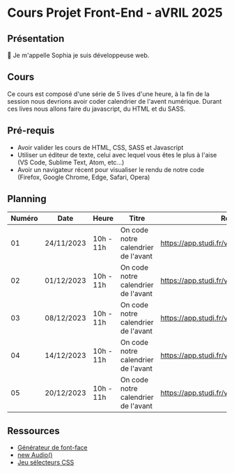 # Cours Projet Front-End - aVRIL 2025

## Présentation

👋 Je m'appelle Sophia je suis développeuse web.

## Cours

Ce cours est composé d'une série de 5 lives d'une heure, à la fin de la session nous devrions avoir coder calendrier de l'avent numérique.
Durant ces lives nous allons faire du javascript, du HTML et du SASS.

## Pré-requis

- Avoir valider les cours de HTML, CSS, SASS et Javascript
- Utiliser un éditeur de texte, celui avec lequel vous êtes le plus à l'aise (VS Code, Sublime Text, Atom, etc...)
- Avoir un navigateur récent pour visualiser le rendu de notre code (Firefox, Google Chrome, Edge, Safari, Opera)

## Planning

| Numéro | Date       | Heure     | Titre                               | Replay                                      |
| ------ | ---------- | --------- | ----------------------------------- | ------------------------------------------- |
| 01     | 24/11/2023 | 10h - 11h | On code notre calendrier de l'avant | https://app.studi.fr/v3/events/57808/replay |
| 02     | 01/12/2023 | 10h - 11h | On code notre calendrier de l'avant | https://app.studi.fr/v3/events/57809/replay |
| 03     | 08/12/2023 | 10h - 11h | On code notre calendrier de l'avant | https://app.studi.fr/v3/events/57810/replay |
| 04     | 14/12/2023 | 10h - 11h | On code notre calendrier de l'avant | https://app.studi.fr/v3/events/57858/replay |
| 05     | 20/12/2023 | 10h - 11h | On code notre calendrier de l'avant | https://app.studi.fr/v3/events/57860/replay |

## Ressources

- [Générateur de font-face](https://transfonter.org/)
- [new Audio()](https://developer.mozilla.org/en-US/docs/Web/API/HTMLAudioElement/Audio)
- [Jeu sélecteurs CSS](https://flukeout.github.io/)
